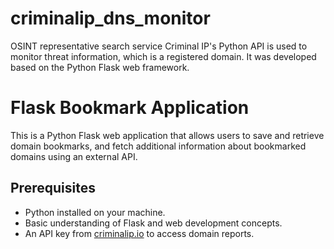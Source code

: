 # criminalip_dns_monitor
OSINT representative search service Criminal IP's Python API is used to monitor threat information, which is a registered domain.  It was developed based on the Python Flask web framework.


# Flask Bookmark Application

This is a Python Flask web application that allows users to save and retrieve domain bookmarks, and fetch additional information about bookmarked domains using an external API.

## Prerequisites

- Python installed on your machine.
- Basic understanding of Flask and web development concepts.
- An API key from [criminalip.io](https://criminalip.io/) to access domain reports.




